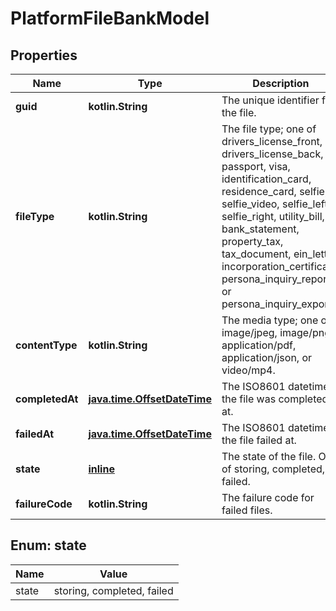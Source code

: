 
# PlatformFileBankModel

## Properties
Name | Type | Description | Notes
------------ | ------------- | ------------- | -------------
**guid** | **kotlin.String** | The unique identifier for the file. |  [optional]
**fileType** | **kotlin.String** | The file type; one of drivers_license_front, drivers_license_back, passport, visa, identification_card, residence_card, selfie, selfie_video, selfie_left, selfie_right, utility_bill, bank_statement, property_tax, tax_document, ein_letter, incorporation_certificate, persona_inquiry_report, or persona_inquiry_export. |  [optional]
**contentType** | **kotlin.String** | The media type; one of image/jpeg, image/png, application/pdf, application/json, or video/mp4. |  [optional]
**completedAt** | [**java.time.OffsetDateTime**](java.time.OffsetDateTime.md) | The ISO8601 datetime the file was completed at. |  [optional]
**failedAt** | [**java.time.OffsetDateTime**](java.time.OffsetDateTime.md) | The ISO8601 datetime the file failed at. |  [optional]
**state** | [**inline**](#State) | The state of the file. One of storing, completed, or failed. |  [optional]
**failureCode** | **kotlin.String** | The failure code for failed files. |  [optional]


<a name="State"></a>
## Enum: state
Name | Value
---- | -----
state | storing, completed, failed




